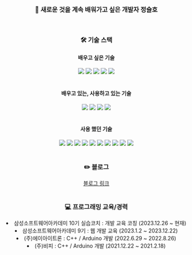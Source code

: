 <div align= "center"> 
    <h3> 🏃 새로운 것을 계속 배워가고 싶은 개발자 정슬호</h3>  
</div>
</br>
<div align= "center">
    <h3> 🛠️ 기술 스택 </h3>
    <h4> 배우고 싶은 기술 </h4> 
    <div style="margin: 0 auto; text-align: center;" align= "center"> 
          <img src="https://img.shields.io/badge/Next.js-000000?style=for-the-badge&logo=Next.js&logoColor=white">
          <img src="https://img.shields.io/badge/C%23-A8B9CC?style=for-the-badge&logo=C%23&logoColor=white">
          <img src="https://img.shields.io/badge/unity-000000?style=for-the-badge&logo=unity&logoColor=white">
          <img src="https://img.shields.io/badge/Go-00ADD8?style=for-the-badge&logo=Go&logoColor=white">
          <img src="https://img.shields.io/badge/Rust-000000?style=for-the-badge&logo=Rust&logoColor=white">
    </div>
    <br>
      <h4> 배우고 있는, 사용하고 있는 기술 </h4> 
      <div style="margin: 0 auto; text-align: center;" align= "center"> 
          <img src="https://img.shields.io/badge/Javascript-F7DF1E?style=for-the-badge&logo=Javascript&logoColor=white">
          <img src="https://img.shields.io/badge/Typescript-3178C6?style=for-the-badge&logo=Typescript&logoColor=white">
          <img src="https://img.shields.io/badge/React-61DAFB?style=for-the-badge&logo=React&logoColor=white">
          <img src="https://img.shields.io/badge/Nest.js-E0234E?style=for-the-badge&logo=NestJS&logoColor=white">
    </div>
     <br>
      <h4> 사용 했던 기술 </h4> 
    <div style="margin: 0 auto; text-align: center;" align= "center"> 
      <img src="https://img.shields.io/badge/C-A8B9CC?style=for-the-badge&logo=C&logoColor=white">
      <img src="https://img.shields.io/badge/C++-00599C?style=for-the-badge&logo=C%2B%2B&logoColor=white">
      <img src="https://img.shields.io/badge/Arduino-00878F?style=for-the-badge&logo=Arduino&logoColor=white">
      <img src="https://img.shields.io/badge/Python-3776AB?style=for-the-badge&logo=Python&logoColor=white">
      <img src="https://img.shields.io/badge/Django-092E20?style=for-the-badge&logo=Django&logoColor=white">
      <img src="https://img.shields.io/badge/Express-000000?style=for-the-badge&logo=Express&logoColor=white">
      <img src="https://img.shields.io/badge/sqlite-003B57?style=for-the-badge&logo=sqlite&logoColor=white">
      <img src="https://img.shields.io/badge/Docker-2496ED?style=for-the-badge&logo=Docker&logoColor=white">
      <img src="https://img.shields.io/badge/Jenkins-D24939?style=for-the-badge&logo=Jenkins&logoColor=white">
      <img src="https://img.shields.io/badge/Vue.js-4FC08D?style=for-the-badge&logo=Vue.js&logoColor=white">
    </div>
</div>
<br>
<div align= "center"> 
    <h3> ✏️ 블로그</h3>  
    <a href="https://jeongseulho.github.io/"> 블로그 링크 </a>
</div>
<br>
<div align= "center"> 
    <h3> 💻 프로그래밍 교육/경력</h3>  
    <li> 삼성소프트웨어아카데미 10기 실습코치 : 개발 교육 코칭 (2023.12.26 ~ 현재)
    <li> 삼성소프트웨어아카데미 9기 : 웹 개발 교육 (2023.1.2 ~ 2023.12.22)
    <li> (주)에이아이트론 : C++ / Arduino 개발 (2022.6.29 ~ 2022.8.26)
    <li> (주)비피 : C++ / Arduino 개발 (2021.12.22 ~ 2021.2.18)
</div>
